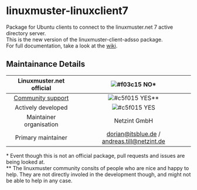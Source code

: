 # linuxmuster-linuxclient7

Package for Ubuntu clients to connect to the linuxmuster.net 7 active directory server.  
This is the new version of the linuxmuster-client-adsso package.  
For full documentation, take a look at the [wiki](https://github.com/linuxmuster/linuxmuster-linuxclient7/wiki).

## Maintainance Details
    
Linuxmuster.net official | ![#f03c15](https://via.placeholder.com/15/f03c15/000000?text=+)  NO*
:---: | :---: 
[Community support](https://ask.linuxmuster.net) | ![#c5f015](https://via.placeholder.com/15/c5f015/000000?text=+)  YES**
Actively developed | ![#c5f015](https://via.placeholder.com/15/c5f015/000000?text=+)  YES
Maintainer organisation |  Netzint GmbH  
Primary maintainer | dorian@itsblue.de / andreas.till@netzint.de  
    
\* Event though this is not an official package, pull requests and issues are being looked at.  
** The linuxmuster community consits of people who are nice and happy to help. They are not directly involed in the development though, and might not be able to help in any case.
